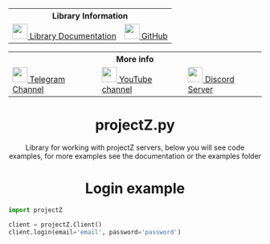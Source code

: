 <table align="center">
	<tr> <th colspan="3">Library Information</th> </tr>
	<tr>
		<td>
			<a href='https://projectzpy.readthedocs.io/en/latest/'><img src="https://pbs.twimg.com/profile_images/525686734760067072/OhsWgbsr_400x400.png" height="30px">
			 Library Documentation</a>
		</td>
		<td>
			<a href='https://github.com/xXxCLOTIxXx/projectZ.py'><img src="https://upload.wikimedia.org/wikipedia/commons/9/91/Octicons-mark-github.svg" height="30px">
			 GitHub</a>
		</td>
</table>
<table align="center">
	</tr>
	<tr> <th colspan="3">More info</th> </tr>
	<tr>
		<td>
			<a href="https://t.me/DxsarzUnion"><img src="https://upload.wikimedia.org/wikipedia/commons/8/82/Telegram_logo.svg" height="30px">
			 Telegram Channel</a>
		</td>
		<td>
			<a href="https://www.youtube.com/channel/UCNKEgQmAvt6dD7jeMLpte9Q"><img src="https://upload.wikimedia.org/wikipedia/commons/0/09/YouTube_full-color_icon_%282017%29.svg" height="30px">
			 YouTube channel</a>
		</td>
		<td>
			<a href="https://discord.gg/GtpUnsHHT4"><img src="https://www.svgrepo.com/show/353655/discord-icon.svg" height="30px">
			 Discord Server</a>
		</td>
	</tr>
</table>
<h1 align="center">projectZ.py</h1>
<p align="center">Library for working with projectZ servers, below you will see code examples, for more examples see the documentation or the examples folder</p>
<h1 align="center">Login example</h1>

```python
import projectZ

client = projectZ.Client()
client.login(email='email', password='password')
```